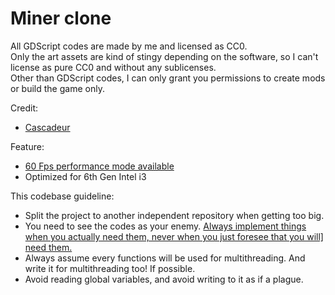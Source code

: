 # Miner clone

All GDScript codes are made by me and licensed as CC0.  
Only the art assets are kind of stingy depending on the software, so I can't license as pure CC0 and without any sublicenses.  
Other than GDScript codes, I can only grant you permissions to create mods or build the game only.  

Credit:  
- [Cascadeur](https://cascadeur.com/)

Feature:
- [60 Fps performance mode available](https://twitter.com/JezCorden/status/1651521634262564869/photo/1)
- Optimized for 6th Gen Intel i3

This codebase guideline:
- Split the project to another independent repository when getting too big.
- You need to see the codes as your enemy. [Always implement things when you actually need them, never when you just foresee that you will\] need them.](https://en.wikipedia.org/wiki/You_aren't_gonna_need_it)
- Always assume every functions will be used for multithreading. And write it for multithreading too! If possible.
- Avoid reading global variables, and avoid writing to it as if a plague.
